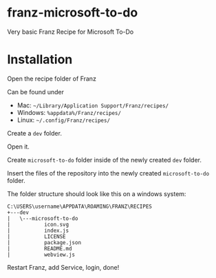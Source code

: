# franz-microsoft-to-do
Very basic Franz Recipe for Microsoft To-Do

# Installation
Open the recipe folder of Franz

Can be found under

* Mac: `~/Library/Application Support/Franz/recipes/`
* Windows: `%appdata%/Franz/recipes/`
* Linux: `~/.config/Franz/recipes/`

Create a `dev` folder.

Open it.

Create `microsoft-to-do` folder inside of the newly created `dev` folder.

Insert the files of the repository into the newly created `microsoft-to-do` folder.

The folder structure should look like this on a windows system:

```
C:\USERS\username\APPDATA\ROAMING\FRANZ\RECIPES
+---dev
|   \---microsoft-to-do
|           icon.svg
|           index.js
|           LICENSE
|           package.json
|           README.md
|           webview.js
```

Restart Franz, add Service, login, done!
